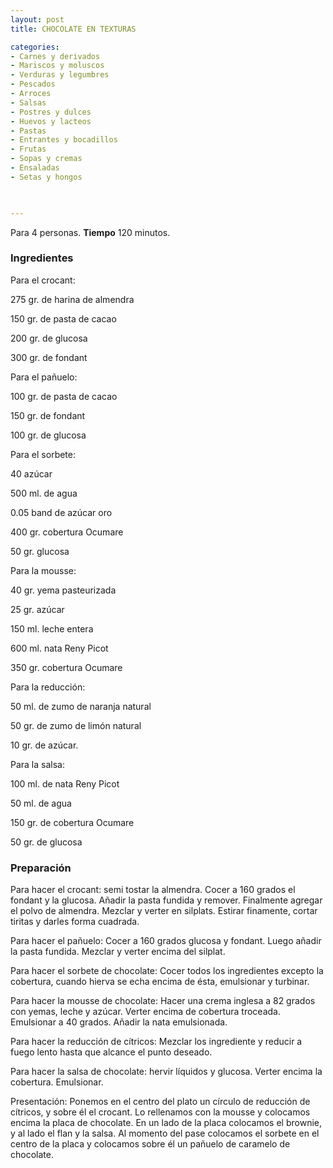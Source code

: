 ```yaml
---
layout: post
title: CHOCOLATE EN TEXTURAS

categories:
- Carnes y derivados
- Mariscos y moluscos
- Verduras y legumbres
- Pescados
- Arroces
- Salsas
- Postres y dulces
- Huevos y lacteos
- Pastas
- Entrantes y bocadillos
- Frutas
- Sopas y cremas
- Ensaladas
- Setas y hongos
 


---
```


Para 4 personas.
<b>Tiempo</b> 120 minutos.

<h3>Ingredientes</h3>

Para el crocant:

275 gr. de harina de almendra

150 gr. de pasta de cacao

200 gr. de glucosa

300 gr. de fondant

Para el pañuelo:

100 gr. de pasta de cacao

150 gr. de fondant

100 gr. de glucosa

Para el sorbete:

40 azúcar

500 ml. de agua

0.05 band de azúcar oro

400 gr. cobertura Ocumare

50 gr. glucosa

Para la mousse:

40 gr. yema pasteurizada

25 gr. azúcar

150 ml. leche entera

600 ml. nata Reny Picot

350 gr. cobertura Ocumare

Para la reducción:

50 ml. de zumo de naranja natural

50 gr. de zumo de limón natural

10 gr. de azúcar.

Para la salsa:

100 ml. de nata Reny Picot

50 ml. de agua

150 gr. de cobertura Ocumare

50 gr. de glucosa

<h3>Preparación</h3>

Para hacer el crocant: semi tostar la almendra. Cocer a 160 grados el fondant y la glucosa. Añadir la pasta fundida y remover. Finalmente agregar el polvo de almendra. Mezclar y verter en silplats. Estirar finamente, cortar tiritas y darles forma cuadrada.

Para hacer el pañuelo: Cocer a 160 grados glucosa y fondant. Luego añadir la pasta fundida. Mezclar y verter encima del silplat.

Para hacer el sorbete de chocolate: Cocer todos los ingredientes excepto la cobertura, cuando hierva se echa encima de ésta, emulsionar y turbinar.

Para hacer la mousse de chocolate: Hacer una crema inglesa a 82 grados con yemas, leche y azúcar. Verter encima de cobertura troceada. Emulsionar a 40 grados. Añadir la nata emulsionada.

Para hacer la reducción de cítricos: Mezclar los ingrediente y reducir a fuego lento hasta que alcance el punto deseado.

Para hacer la salsa de chocolate: hervir líquidos y glucosa. Verter encima la cobertura. Emulsionar.

Presentación: Ponemos en el centro del plato un círculo de reducción de cítricos, y sobre él el crocant. Lo rellenamos con la mousse y colocamos encima la placa de chocolate. En un lado de la placa colocamos el brownie, y al lado el flan y la salsa. Al momento del pase colocamos el sorbete en el centro de la placa y colocamos sobre él un pañuelo de caramelo de chocolate.

